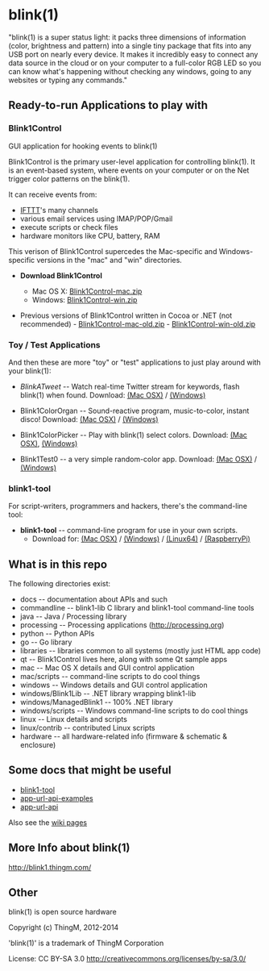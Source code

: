 blink(1)  
========

"blink(1) is a super status light: it packs three dimensions of information 
(color, brightness and pattern) into a single tiny package that fits into 
any USB port on nearly every device. It makes it incredibly easy to connect 
any data source in the cloud or on your computer to a full-color RGB LED so 
you can know what's happening without checking any windows, going to any 
websites or typing any commands."


Ready-to-run Applications to play with
---------------------------------------

### Blink1Control ###

GUI application for hooking events to blink(1)

Blink1Control is the primary user-level application for controlling blink(1).
It is an event-based system, where events on your computer or on the Net
trigger color patterns on the blink(1).

It can receive events from:
- [IFTTT](http://ifttt.com/channels)'s many channels
- various email services using IMAP/POP/Gmail
- execute scripts or check files 
- hardware monitors like CPU, battery, RAM

This verison of Blink1Control supercedes the Mac-specific and Windows-specific
versions in the "mac" and "win" directories.

- **Download Blink1Control** 
   - Mac OS X: [Blink1Control-mac.zip](https://github.com/todbot/blink1/releases)
   - Windows:  [Blink1Control-win.zip](https://github.com/todbot/blink1/releases)

- Previous versions of Blink1Control written in Cocoa or .NET (not recommended) -
[Blink1Control-mac-old.zip](http://thingm.com/blink1/downloads/old/Blink1Control-mac-old.zip) -
[Blink1Control-win-old.zip](http://thingm.com/blink1/downloads/old/Blink1Control-win-old.zip)

### Toy / Test Applications ###

And then these are more "toy" or "test" applications to just play around with your blink(1):
- *BlinkATweet* -- Watch real-time Twitter stream for keywords, flash blink(1) when found.  Download:
[(Mac OSX)](http://thingm.com/blink1/downloads/BlinkATweet-mac.zip) /
[(Windows)](http://thingm.com/blink1/downloads/BlinkATweet-win.zip)

- Blink1ColorOrgan -- Sound-reactive program, music-to-color, instant disco!  Download:
[(Mac OSX)](http://thingm.com/blink1/downloads/Blink1ColorOrgan-mac.zip) /
[(Windows)](http://thingm.com/blink1/downloads/Blink1ColorOrgan-win.zip)

- Blink1ColorPicker -- Play with blink(1) select colors. Download:
[(Mac OSX)](http://thingm.com/blink1/downloads/Blink1ColorPicker-mac.zip),
[(Windows)](http://thingm.com/blink1/downloads/Blink1ColorPicker-win.zip)

- Blink1Test0 -- a very simple random-color app. Download:
[(Mac OSX)](http://thingm.com/blink1/downloads/Blink1Test0-mac.zip) /
[(Windows)](http://thingm.com/blink1/downloads/Blink1Test0-win.zip)


### blink1-tool ###

For script-writers, programmers and hackers, there's the command-line tool:

- **blink1-tool** -- command-line program for use in your own scripts. 
  - Download for: 
[(Mac OSX)](http://thingm.com/blink1/downloads/blink1-tool-mac.zip) / 
[(Windows)](http://thingm.com/blink1/downloads/blink1-tool-win.zip) /
[(Linux64)](http://thingm.com/blink1/downloads/blink1-tool-linux_x86_64.zip) /
[(RaspberryPi)](http://thingm.com/blink1/downloads/blink1-tool-raspi.zip)


What is in this repo
--------------------
The following directories exist:

- docs             -- documentation about APIs and such
- commandline      -- blink1-lib C library and blink1-tool command-line tools
- java             -- Java / Processing library
- processing       -- Processing applications  (http://processing.org)
- python           -- Python APIs
- go               -- Go library
- libraries        -- libraries common to all systems (mostly just HTML app code)
- qt               -- Blink1Control lives here, along with some Qt sample apps
- mac              -- Mac OS X details and GUI control application
- mac/scripts      -- command-line scripts to do cool things
- windows          -- Windows details and GUI control application
- windows/Blink1Lib     -- .NET library wrapping blink1-lib
- windows/ManagedBlink1 -- 100% .NET library
- windows/scripts  -- Windows command-line scripts to do cool things
- linux            -- Linux details and scripts
- linux/contrib    -- contributed Linux scripts
- hardware         -- all hardware-related info (firmware & schematic & enclosure)


Some docs that might be useful
------------------------------

- [blink1-tool](https://github.com/todbot/blink1/blob/master/docs/blink1-tool.md)
- [app-url-api-examples](https://github.com/todbot/blink1/blob/master/docs/app-url-api-examples.md)
- [app-url-api](https://github.com/todbot/blink1/blob/master/docs/app-url-api.md)

Also see the [wiki pages](https://github.com/todbot/blink1/wiki/_pages) 


More Info about blink(1)
------------------------
http://blink1.thingm.com/


Other
-----

blink(1) is open source hardware

Copyright (c) ThingM, 2012-2014

'blink(1)' is a trademark of ThingM Corporation

License: CC BY-SA 3.0
http://creativecommons.org/licenses/by-sa/3.0/

